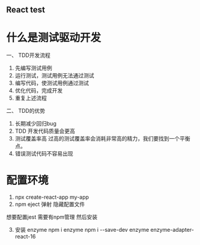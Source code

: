 ## React test

# 什么是测试驱动开发

一、 TDD开发流程

1. 先编写测试用例
2. 运行测试，测试用例无法通过测试
3. 编写代码，使测试用例通过测试
4. 优化代码，完成开发
5. 重复上述流程

二、 TDD的优势

1. 长期减少回归bug
2. TDD 开发代码质量会更高
3. 测试覆盖率高
过高的测试覆盖率会消耗非常高的精力，我们要找到一个平衡点。
4. 错误测试代码不容易出现


# 配置环境

1. npx create-react-app my-app
2. npm eject 弹射 隐藏配置文件

想要配置jest 需要有npm管理 然后安装

3. 安装 enzyme 
npm i enzyme
npm i --save-dev enzyme enzyme-adapter-react-16